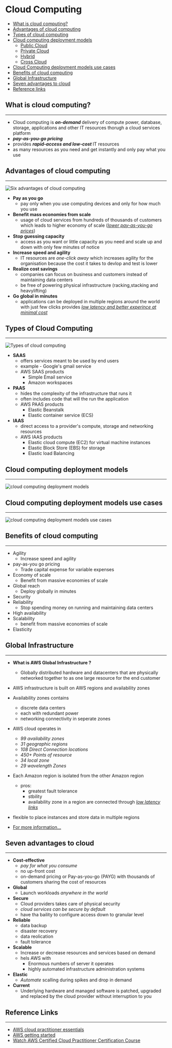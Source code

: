 # Cloud Computing
- [What is cloud computing?](#what-is-cloud-computing)
- [Advantages of cloud computing](#advantages-of-cloud-computing)
- [Types of cloud computing](#types-of-cloud-computing)
- [Cloud computing deployment models](#cloud-computing-deployment-models)
    - [Public Cloud](#public-cloud)
    - [Private Cloud](#private-cloud)
    - [Hybrid](#hybrid)
    - [Cross Cloud](#cross-cloud)
- [Cloud Computing deployment models use cases](#cloud-computing-deployment-models-use-cases)
- [Benefits of cloud computing](#benefits-of-cloud-computing)
- [Global Infrastructure](#global-infrastructure)
- [Seven advantages to cloud](#seven-advantages-to-cloud)
- [Reference links](#reference-links)

## What is cloud computing?
--- 
- Cloud computing is <b><i> on-demand </i></b> delivery  of compute power, database, storage, applications and other IT resources thorugh a cloud services platform 
- <b> <i>pay-as-you-go pricing</i></b>
- provides <b><i> rapid-access and low-cost </i></b> IT resources 
- as many resources as you need and get instantly and only pay what you use


## Advantages of cloud computing
---
![Six advantages of cloud computing](../images/cloud-computing-images-ppt/six_advantages_of_cloud_computing.png)
- <b> Pay as you go </b> 
    - pay only when you use computing devices and only for how much you use
- <b> Benefit mass economies from scale </b> 
    - usage of cloud services from hundreds of thousands of customers which leads to higher economy of scale (<i><u>lower pay-as-you-go prices</u></i>) 
- <b> Stop guessing capacity </b>
    - access as you want or little capacity as you need and scale up and down with only few minutes of notice
- <b> Increase speed and agility </b> 
    - IT resources are <i>one-click away</i> which increases agility for the organisation because the cost it takes to devlop and test is lower
- <b> Realize cost savings </b> 
    - companies can focus on business and customers instead of maintaining data centers 
    - be free of powering physical infrastructure (racking,stacking and heavylifting)
- <b> Go global in minutes </b> 
    - applications can be deployed in multiple regions around the world with just few clicks provides <i><u> low latency and better experince at minimal cost</u></i>

## Types of Cloud Computing 
--- 

![Types of cloud computing](../images/cloud-computing-images-ppt/types_of_cloud_computing.png)
- <b> SAAS </b>
    - offers services meant to be used by end users
    - example - Google's gmail service
    - AWS SAAS products
        - Simple Email service
        - Amazon workspaces 
- <b> PAAS </b>
    - hides the complexity of the infrastructure that runs it
    - often includes code that will the run the application 
    - AWS PAAS products
        - Elastic Beanstalk
        - Elastic container service (ECS)
- <b> IAAS </b>
    - direct access to a provider's compute, storage and networking resources
    - AWS IAAS products 
        - Elastic cloud compute (EC2) for virtual machine instances
        - Elastic Block Store (EBS) for storage
        - Elastic load Balancing

## Cloud computing deployment models
---

![cloud computing deployment models](../images/cloud-computing-images-ppt/cloud-computing-deployment-models.png)

## Cloud computing deployment models use cases
---

![cloud computing deployment models use cases](../images/cloud-computing-images-ppt/cloud-computing-deployment-models-use-cases.png)

## Benefits of cloud computing
---
- Agility 
    - Increase speed and agility
- pay-as-you go pricing
    - Trade capital expense for variable expenses
- Economy of scale 
    - Benefit from massive economies of scale
- Global reach
    - Deploy globally in minutes
- Security
- Reliability
    - Stop spending money on running and maintaining data centers
- High availability    
- Scalability 
    - benefit from massive economies of scale
- Elasticity

## Global Infrastructure
--- 
- <b>What is AWS Global Infrastructure ? </b>
    - Globally distributed hardware and datacenters that are physically networked together to as one large resource for the end customer
- AWS infrastructure is built on AWS regions and availability zones
- Availability zones contains
    - discrete data centers
    - each with redundant power
    - networking connectivity in seperate zones
- AWS cloud operates in 
    - <i>99 availability zones 
    - 31 geographic regions
    - 108 Direct Connection locations 
    - 450+ Points of resource
    - 34 local zone
    - 29 wavelength Zones </i>
- Each Amazon region is isolated from the other Amazon region
    - pros:
        - greatest fault tolerance
        - stbility
        - availability zone in a region are connected through <i><u> low latency links</u></i>
- flexible to place instances and store data in multiple regions
 
- [For more information...](../global_infrastructure/global_infrastructure.md)

## Seven advantages to cloud
---

- <b>Cost-effective </b>
    - <i>pay for what you consume</i>
    - no up-front cost
    - on-demand pricing or Pay-as-you-go (PAYG) with thousands of customers sharing the cost of resources
- <b> Global </b>
    - Launch workloads <i> anywhere in the world</i>
- <b>Secure</b>
    - Cloud providers takes care of physical security
    - <i>cloud services can be secure by default</i>
    - have tha baility to configure access down to granular level
- <b> Reliable </b> 
    - data backup
    - disaster recovery
    - data reolication
    - fault tolerance
- <b>Scalable </b>
    - Increase or decrease resources and services based on demand
    - hels AWS with
        - Enormous numbers of server it operates
        - highly automated infrastructure administration systems
- <b>Elastic</b>
    - <i>Automate </i> scalling during spikes and drop in demand
- <b>Current </b>
    - Underlying hardware and managed software is patched, upgraded and replaced by the cloud provider without interruption to you

## Reference Links
---
- [AWS cloud practitioner essentials](https://explore.skillbuilder.aws/learn/course/134/play/62437/aws-cloud-practitioner-essentials)
- [AWS getting started](https://aws.amazon.com/getting-started/cloud-essentials/)
- [Watch AWS Certified Cloud Practitioner Certification Course](https://www.youtube.com/watch?v=SOTamWNgDKc&t=4805s)